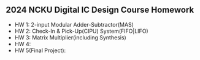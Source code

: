 ## 2024 NCKU Digital IC Design Course Homework

- HW 1: 2-input Modular Adder-Subtractor(MAS)
- HW 2: Check-In & Pick-Up(CIPU) System(FIFO|LIFO)
- HW 3: Matrix Multiplier(including Synthesis)
- HW 4:
- HW 5(Final Project): 
